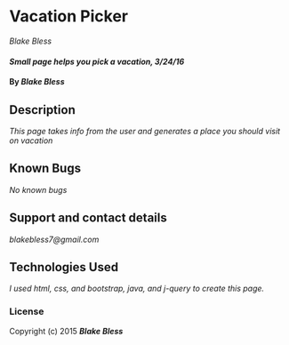 # Vacation Picker

 _Blake Bless_

#### _Small page helps you pick a vacation, 3/24/16_

#### By _**Blake Bless**_

## Description

_This page takes info from the user and generates a place you should visit on vacation_

## Known Bugs

_No known bugs_

## Support and contact details

_blakebless7@gmail.com_

## Technologies Used

_I used html, css, and bootstrap, java, and j-query to create this page._

### License

Copyright (c) 2015 **_Blake Bless_**
